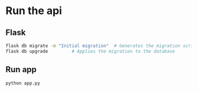 # Run the api

## Flask

```bash
flask db migrate -m "Initial migration"  # Generates the migration script
flask db upgrade         # Applies the migration to the database
```

## Run app

```bash
python app.py
```
